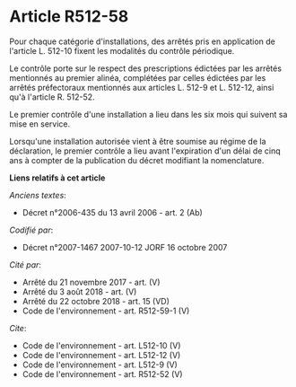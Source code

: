 # Article R512-58

Pour chaque catégorie d'installations, des arrêtés pris en application de l'article L. 512-10 fixent les modalités du
contrôle périodique.

Le contrôle porte sur le respect des prescriptions édictées par les arrêtés mentionnés au premier alinéa, complétées par
celles édictées par les arrêtés préfectoraux mentionnés aux articles L. 512-9 et L. 512-12, ainsi qu'à l'article R. 512-52.

Le premier contrôle d'une installation a lieu dans les six mois qui suivent sa mise en service.

Lorsqu'une installation autorisée vient à être soumise au régime de la déclaration, le premier contrôle a lieu avant
l'expiration d'un délai de cinq ans à compter de la publication du décret modifiant la nomenclature.

**Liens relatifs à cet article**

_Anciens textes_:

  - Décret n°2006-435 du 13 avril 2006 - art. 2 (Ab)

_Codifié par_:

  - Décret n°2007-1467 2007-10-12 JORF 16 octobre 2007

_Cité par_:

  - Arrêté du 21 novembre 2017 - art. (V)
  - Arrêté du 3 août 2018 - art. (V)
  - Arrêté du 22 octobre 2018 - art. 15 (VD)
  - Code de l'environnement - art. R512-59-1 (V)

_Cite_:

  - Code de l'environnement - art. L512-10 (V)
  - Code de l'environnement - art. L512-12 (V)
  - Code de l'environnement - art. L512-9 (V)
  - Code de l'environnement - art. R512-52 (V)
